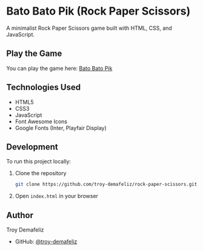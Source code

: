 # Bato Bato Pik (Rock Paper Scissors)

A minimalist Rock Paper Scissors game built with HTML, CSS, and JavaScript.

## Play the Game

You can play the game here: [Bato Bato Pik](https://troy-demafeliz.github.io/rock-paper-scissors)

## Technologies Used

- HTML5
- CSS3
- JavaScript
- Font Awesome Icons
- Google Fonts (Inter, Playfair Display)

## Development

To run this project locally:

1. Clone the repository

   ```bash
   git clone https://github.com/troy-demafeliz/rock-paper-scissors.git
   ```

2. Open `index.html` in your browser

## Author

Troy Demafeliz

- GitHub: [@troy-demafeliz](https://github.com/troy-demafeliz)
